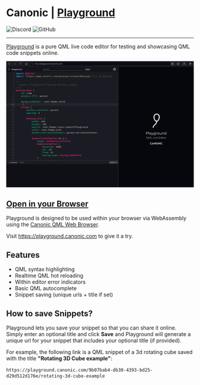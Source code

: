# Canonic | [Playground](https://playground.canonic.com)

![Discord](https://img.shields.io/discord/893522285204488192?style=for-the-badge) ![GitHub](https://img.shields.io/github/license/canonic/playground?style=for-the-badge)

---

[Playground](https://playground.canonic.com) is a pure QML live code editor for testing and showcasing QML code snippets online. 

![Image](images/playground_landing_preview.gif)

## [Open in your Browser](https://playground.canonic.com)

Playground is designed to be used within your browser via WebAssembly using the [Canonic QML Web Browser](https://github.com/canonic/canonic).

Visit https://playground.canonic.com to give it a try.

## Features

- QML syntax highlighting
- Realtime QML hot reloading
- Within editor error indicators
- Basic QML autocomplete
- Snippet saving (unique urls + title if set)


## How to save Snippets?

Playground lets you save your snippet so that you can share it online. Simply enter an optional title and click **Save** and Playground will generate a unique url for your snippet that includes your optional title (if provided). 

For example, the following link is a QML snippet of a 3d rotating cube saved with the title __"Rotating 3D Cube example"__:
```
https://playground.canonic.com/9b07bab4-db30-4393-bd25-d29d512d176e/rotating-3d-cube-example
```
